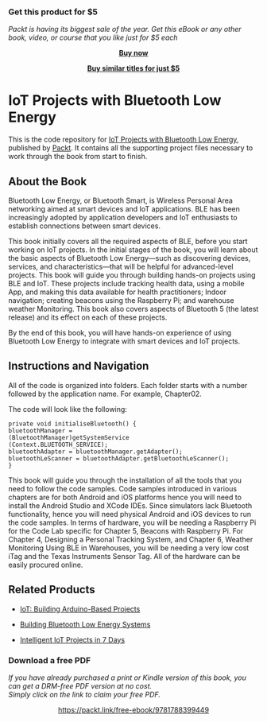
### Get this product for $5

<i>Packt is having its biggest sale of the year. Get this eBook or any other book, video, or course that you like just for $5 each</i>


<b><p align='center'>[Buy now](https://packt.link/9781788399449)</p></b>


<b><p align='center'>[Buy similar titles for just $5](https://subscription.packtpub.com/search)</p></b>


# IoT Projects with Bluetooth Low Energy
This is the code repository for [IoT Projects with Bluetooth Low Energy](https://www.packtpub.com/hardware-and-creative/iot-projects-bluetooth-low-energy?utm_source=github&utm_medium=repository&utm_campaign=9781788399449), published by [Packt](https://www.packtpub.com/?utm_source=github). It contains all the supporting project files necessary to work through the book from start to finish.
## About the Book
Bluetooth Low Energy, or Bluetooth Smart, is Wireless Personal Area networking aimed at smart devices and IoT applications. BLE has been increasingly adopted by application developers and IoT enthusiasts to establish connections between smart devices.

This book initially covers all the required aspects of BLE, before you start working on IoT projects. In the initial stages of the book, you will learn about the basic aspects of Bluetooth Low Energy—such as discovering devices, services, and characteristics—that will be helpful for advanced-level projects. This book will guide you through building hands-on projects using BLE and IoT. These projects include tracking health data, using a mobile App, and making this data available for health practitioners; Indoor navigation; creating beacons using the Raspberry Pi; and warehouse weather Monitoring. This book also covers aspects of Bluetooth 5 (the latest release) and its effect on each of these projects.

By the end of this book, you will have hands-on experience of using Bluetooth Low Energy to integrate with smart devices and IoT projects.

## Instructions and Navigation
All of the code is organized into folders. Each folder starts with a number followed by the application name. For example, Chapter02.



The code will look like the following:
```
private void initialiseBluetooth() {
bluetoothManager =
(BluetoothManager)getSystemService
(Context.BLUETOOTH_SERVICE);
bluetoothAdapter = bluetoothManager.getAdapter();
bluetoothLeScanner = bluetoothAdapter.getBluetoothLeScanner();
}
```

This book will guide you through the installation of all the tools that you need to follow the
code samples. Code samples introduced in various chapters are for both Android and iOS
platforms hence you will need to install the Android Studio and XCode IDEs. Since
simulators lack Bluetooth functionality, hence you will need physical Android and iOS
devices to run the code samples. In terms of hardware, you will be needing a Raspberry Pi
for the Code Lab specific for Chapter 5, Beacons with Raspberry Pi. For Chapter 4, Designing
a Personal Tracking System, and Chapter 6, Weather Monitoring Using BLE in Warehouses, you
will be needing a very low cost iTag and the Texas Instruments Sensor Tag. All of the
hardware can be easily procured online.

## Related Products
* [IoT: Building Arduino-Based Projects](https://www.packtpub.com/hardware-and-creative/iot-building-arduino-based-projects?utm_source=github&utm_medium=repository&utm_campaign=9781787120631)

* [Building Bluetooth Low Energy Systems](https://www.packtpub.com/hardware-and-creative/building-bluetooth-low-energy-systems?utm_source=github&utm_medium=repository&utm_campaign=9781786461087)

* [Intelligent IoT Projects in 7 Days](https://www.packtpub.com/hardware-and-creative/intelligent-iot-projects-7-days?utm_source=github&utm_medium=repository&utm_campaign=9781787286429)

### Download a free PDF

 <i>If you have already purchased a print or Kindle version of this book, you can get a DRM-free PDF version at no cost.<br>Simply click on the link to claim your free PDF.</i>
<p align="center"> <a href="https://packt.link/free-ebook/9781788399449">https://packt.link/free-ebook/9781788399449 </a> </p>